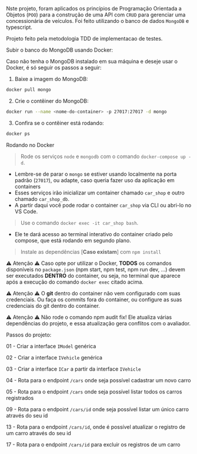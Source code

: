 
  Nste projeto, foram aplicados os princípios de Programação Orientada a Objetos (`POO`) para a construção de uma API com `CRUD` para gerenciar uma concessionária de veículos. Foi feito utilizando o banco de dados `MongoDB` e typescript.
  
  Projeto feito pela metodologia TDD de implementacao de testes.




  Subir o banco do MongoDB usando Docker:
  

  Caso não tenha o MongoDB instalado em sua máquina e deseje usar o Docker, é só seguir os passos a seguir:

  1. Baixe a imagem do MongoDB:

  ```sh
  docker pull mongo
  ```

  2. Crie o contêiner do MongoDB:

  ```sh
  docker run --name <nome-do-container> -p 27017:27017 -d mongo
  ```

  3. Confira se o contêiner está rodando:

  ```sh
  docker ps
  ```


 Rodando no Docker 

  > Rode os serviços `node` e `mongodb` com o comando `docker-compose up -d`.
  - Lembre-se de parar o `mongo` se estiver usando localmente na porta padrão (`27017`), ou adapte, caso queria fazer uso da aplicação em containers
  - Esses serviços irão inicializar um container chamado `car_shop` e outro chamado `car_shop_db`.
  - A partir daqui você pode rodar o container `car_shop` via CLI ou abri-lo no VS Code.

  > Use o comando `docker exec -it car_shop bash`.
  - Ele te dará acesso ao terminal interativo do container criado pelo compose, que está rodando em segundo plano.

  > Instale as dependências [**Caso existam**] com `npm install`
  
  ⚠ Atenção ⚠ Caso opte por utilizar o Docker, **TODOS** os comandos disponíveis no `package.json` (npm start, npm test, npm run dev, ...) devem ser executados **DENTRO** do container, ou seja, no terminal que aparece após a execução do comando `docker exec` citado acima. 

  ⚠ Atenção ⚠ O **git** dentro do container não vem configurado com suas credenciais. Ou faça os commits fora do container, ou configure as suas credenciais do git dentro do container.

  ⚠ Atenção ⚠ Não rode o comando npm audit fix! Ele atualiza várias dependências do projeto, e essa atualização gera conflitos com o avaliador.

  



Passos do projeto:

 01 - Criar a interface `IModel` genérica

 02 - Criar a interface `IVehicle` genérica

 03 - Criar a interface `ICar` a partir da interface `IVehicle`
 
 04 - Rota para o endpoint `/cars` onde seja possível cadastrar um novo carro

 05 - Rota para o endpoint `/cars` onde seja possível listar todos os carros registrados

 09 - Rota para o endpoint `/cars/id` onde seja possível listar um único carro através do seu id

 13 - Rota para o endpoint `/cars/id`, onde é possível atualizar o registro de um carro através do seu id

 17 - Rota para o endpoint `/cars/id` para excluir os registros de um carro

